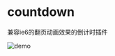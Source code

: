 countdown
=========

兼容ie6的翻页动画效果的倒计时插件


![demo](https://raw2.github.com/yoocky/countdown/master/imgs/demo.jpg)
